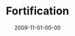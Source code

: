 ---
layout: message
category: message
series: "The Garden"
title: "Fortification"
date: 2009-11-01-00-00
message_id: 588
sc-permalink-url: "http://soundcloud.com/crdschurch/fortification"
audio: "http://s3.amazonaws.com/crossroads-media/messages/audio/Garden4.mp3"
audio-duration: "34:05"
description: "Brian Tome discusses why it's important for us to be resilient and patiently active, even in the midst of a storm."
video: "http://s3.amazonaws.com/crossroads-media/messages/video/Garden4.mp4"
video-duration: "34:05"
yt-video-id: "GvYJfW0w5Uc"
video-image: "http://s3.amazonaws.com/crossroads-media/images/Garden4-still.jpg"
program: "http://s3.amazonaws.com/crossroads-media/documents/10-11_31-01_09Program.pdf"
notes-description: ""
notes: "http://s3.amazonaws.com/crossroads-media/documents/SN_11-1_09.pdf"
notes-title: "Fortification (Study Notes)"
tag: 
 - patience
 - waiting
 - storm
 - tome
 - growth
explicit: false
---